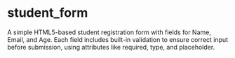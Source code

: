 # student_form
A simple HTML5-based student registration form with fields for Name, Email, and Age. Each field includes built-in validation to ensure correct input before submission, using attributes like required, type, and placeholder.
